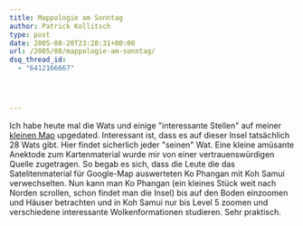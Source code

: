 ```yaml
---
title: Mappologie am Sonntag
author: Patrick Kollitsch
type: post
date: 2005-08-20T23:28:31+00:00
url: /2005/08/mappologie-am-sonntag/
dsq_thread_id:
  - "6412166667"




---
```

Ich habe heute mal die Wats und einige "interessante Stellen" auf meiner [kleinen Map][1] upgedated. Interessant ist, dass es auf dieser Insel tatsächlich 28 Wats gibt. Hier findet sicherlich jeder "seinen" Wat. Eine kleine amüsante Anektode zum Kartenmaterial wurde mir von einer vertrauenswürdigen Quelle zugetragen. So begab es sich, dass die Leute die das Satelitenmaterial für Google-Map auswerteten Ko Phangan mit Koh Samui verwechselten. Nun kann man Ko Phangan (ein kleines Stück weit nach Norden scrollen, schon findet man die Insel) bis auf den Boden einzoomen und Häuser betrachten und in Koh Samui nur bis Level 5 zoomen und verschiedene interessante Wolkenformationen studieren. Sehr praktisch.

 [1]: /map/